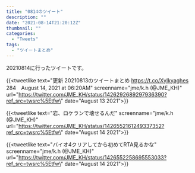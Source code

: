```yaml
---
title: "0814のツイート"
description: ""
date: "2021-08-14T21:20:12Z"
thumbnail: ""
categories:
  - "Tweets"
tags:
  - "ツイートまとめ"
---
```

20210814に行ったツイートです。
<!--more-->
{{<tweetlike text=\"更新 20210813のツイートまとめ https://t.co/Xylkyaghes 284　August 14, 2021 at 06:20AM\" screenname=\"jme/k.h (@JME_KH)\" url=\"https://twitter.com/JME_KH/status/1426292689297936390?ref_src=twsrc%5Etfw\" date=\"August 13 2021\">}}

{{<tweetlike text=\"岩、ロケランで壊せるんだ\" screenname=\"jme/k.h (@JME_KH)\" url=\"https://twitter.com/JME_KH/status/1426552161249337352?ref_src=twsrc%5Etfw\" date=\"August 14 2021\">}}

{{<tweetlike text=\"バイオ4クリアしてから初めてRTA見るかな\" screenname=\"jme/k.h (@JME_KH)\" url=\"https://twitter.com/JME_KH/status/1426552258695553033?ref_src=twsrc%5Etfw\" date=\"August 14 2021\">}}

